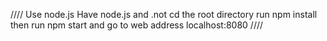 ////
Use node.js
Have node.js and .not
cd the root directory 
run npm install
then run npm start and go to web address localhost:8080
////
